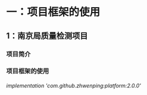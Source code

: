 # 一：项目框架的使用
  ## 1：南京局质量检测项目
  ### 项目简介
  ### 项目框架的使用
  ###### implementation 'com.github.zhwenping:platform:2.0.0'  
       
 
